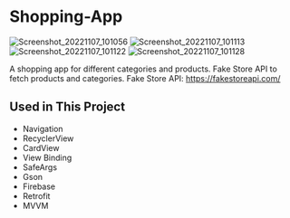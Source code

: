 # Shopping-App

![Screenshot_20221107_101056](https://user-images.githubusercontent.com/101550371/200247253-d510eaf1-223f-47de-8871-f707cc88041f.png)
![Screenshot_20221107_101113](https://user-images.githubusercontent.com/101550371/200247258-c022fb24-0eca-4bb6-ba14-f395e86ab910.png)
![Screenshot_20221107_101122](https://user-images.githubusercontent.com/101550371/200247287-f58732c2-480b-4444-8d6c-b16ae2aea56f.png)
![Screenshot_20221107_101128](https://user-images.githubusercontent.com/101550371/200247297-8e238211-5c7d-43c4-b88c-5e7eee38efd3.png)



A shopping app for different categories and products.
Fake Store API to fetch products and categories.
Fake Store API: https://fakestoreapi.com/

## Used in This Project
- Navigation
- RecyclerView
- CardView
- View Binding
- SafeArgs
- Gson
- Firebase
- Retrofit
- MVVM

